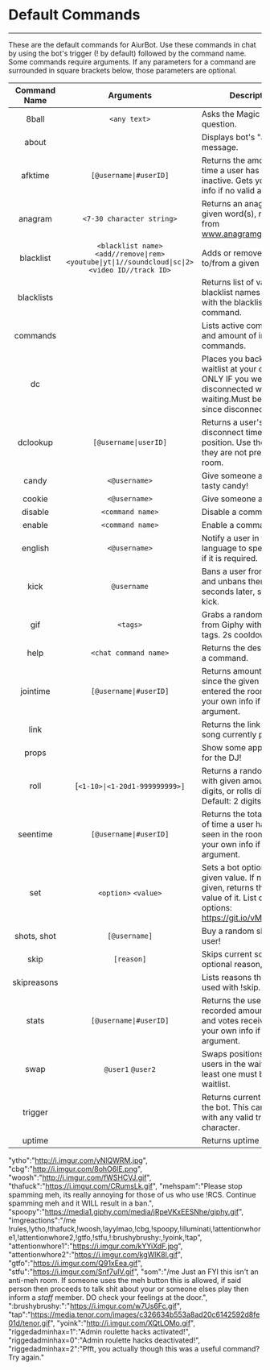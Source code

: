 # Default Commands
---------
These are the default commands for AiurBot. Use these commands in chat by using the bot's trigger (! by default) followed by the command name. Some commands require arguments. If any parameters for a command are surrounded in square brackets below, those parameters are optional.

|Command Name|Arguments|Description|Minimum Rank|
|:----------:|:-------:|-----------|:----------:|
|8ball       |`<any text>` | Asks the Magic 8 Ball a question.
|about       || Displays bot's "about" message.
|afktime     |`[@username\|#userID]` | Returns the amount of time a user has been inactive. Gets your own info if no valid argument.
|anagram     |`<7-30 character string>` | Returns an anagram of the given word(s), retrieved from www.anagramgenius.com.
|blacklist   |`<blacklist name>` `<add//remove\|rem>` `<youtube\|yt\|1//soundcloud\|sc\|2>` `<video ID//track ID>` | Adds or removes songs to/from a given blacklist.|Manager
|blacklists  || Returns list of valid blacklist names to be used with the blacklist command.
|commands    || Lists active commands and amount of inactive commands.
|dc          || Places you back into the waitlist at your old position ONLY IF you were disconnected while waiting.Must be undefined since disconnecting.
|dclookup    |`[@username\|userID]` | Returns a user's last disconnect time and position. Use their ID if they are not present in the room.
|candy       |`<@username>` | Give someone a random tasty candy!
|cookie      |`<@username>` | Give someone a cookie!
|disable     |`<command name>` | Disable a command.|Manager
|enable      |`<command name>` | Enable a command.|Manager
|english     |`<@username>` | Notify a user in their language to speak English if it is required.|Bouncer
|kick        |`@username`| Bans a user from the room and unbans them 2.5 seconds later, simulating a kick.|Manager
|gif         |`<tags>`| Grabs a random image from Giphy with the given tags. 2s cooldown.
|help        |`<chat command name>`| Returns the description of a command.
|jointime    |`[@username\|#userID]` | Returns amount of time since the given user entered the room. Gets your own info if no valid argument.
|link        || Returns the link of the song currently playing.
|props       || Show some appreciation for the DJ!
|roll        |[`<1-10>\|<1-20d1-999999999>]` | Returns a random number with given amount of digits, or rolls dice. Default: 2 digits.
|seentime    |`[@username\|#userID]` | Returns the total amount of time a user has been seen in the room. Gets your own info if no valid argument.
|set         |`<option>` `<value>` | Sets a bot option to the given value. If no value is given, returns the current value of it. List of valid options: https://git.io/vM9aD|Manager
|shots, shot |`[@username]` | Buy a random shot for a user!
|skip        |`[reason]` | Skips current song with optional reason, if valid.|Bouncer
|skipreasons || Lists reasons that can be used with !skip.|Bouncer
|stats       |`[@username\|#userID]` | Returns the user's recorded amount of plays and votes received. Gets your own info if no valid argument.
|swap        |`@user1` `@user2` | Swaps positions of two users in the waitlist. At least one must be in the waitlist.|Manager
|trigger     || Returns current trigger of the bot. This can be called with any valid trigger character.
|uptime      || Returns uptime of this bot.
"ytho":"http://i.imgur.com/yNlQWRM.jpg",
"cbg":"http://i.imgur.com/8ohO6lE.png",
"woosh":"http://i.imgur.com/fWSHCVJ.gif",
"thafuck":"https://i.imgur.com/CRumsLk.gif",
"mehspam":"Please stop spamming meh, its really annoying for those of us who use !RCS. Continue spamming meh and it WILL result in a ban.",
"spoopy":"https://media1.giphy.com/media/jRpeVKxEESNhe/giphy.gif",
"imgreactions":"/me !rules,!ytho,!thafuck,!woosh,!ayylmao,!cbg,!spoopy,!illuminati,!attentionwhore1,!attentionwhore2,!gtfo,!stfu,!:brushybrushy:,!yoink,!tap",
"attentionwhore1":"https://i.imgur.com/kYYiXdF.jpg",
"attentionwhore2":"https://i.imgur.com/kgWlK8l.gif",
"gtfo":"https://i.imgur.com/Q91xEea.gif",
"stfu":"https://i.imgur.com/Snf7uIV.gif",
"som":"/me Just an FYI this isn't an anti-meh room. If someone uses the meh button this is allowed, if said person then proceeds to talk shit about your or someone elses play then inform a *staff* member.  DO check your feelings at the door.",
":brushybrushy:":"https://i.imgur.com/w7Us6Fc.gif",
"tap":"https://media.tenor.com/images/c326634b553a8ad20c6142592d8fe01d/tenor.gif",
"yoink":"http://i.imgur.com/XQtLOMo.gif",
"riggedadminhax=1":"Admin roulette hacks activated!",
"riggedadminhax=0":"Admin roulette hacks deactivated!",
"riggedadminhax=2":"Pfft, you actually though this was a useful command? Try again."
		
